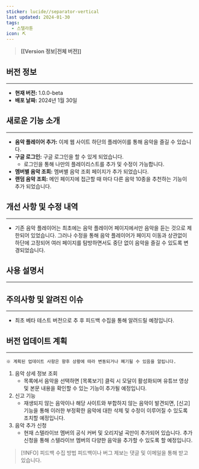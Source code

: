 ```yaml
---
sticker: lucide//separator-vertical
last updated: 2024-01-30
tags:
  - 스텔라툰
icon: ⛏
---
```


> **[[Version 정보|전체 버전]]**

## **버전 정보**
---
- **현재 버전:** 1.0.0-beta
- **배포 날짜:** 2024년 1월 30일

## **새로운 기능 소개**
---
- **음악 플레이어 추가:** 이제 웹 사이트 하단의 플레어이를 통해 음악을 즐길 수 있습니다.
- **구글 로그인:** 구글 로그인을 할 수 있게 되었습니다.
	- 로그인을 통해 나만의 플레이리스트를 추가 및 수정이 가능합니다.
- **멤버별 음악 조회:** 멤버별 음악 조회 페이지가 추가 되었습니다.
- **랜덤 음악 조회:** 메인 페이지에 접근할 때 마다 다른 음악 10종을 추천하는 기능이 추가 되었습니다.

## **개선 사항 및 수정 내역**
---
- 기존 음악 플레이어는 최초에는 음악 플레이어 페이지에서만 음악을 듣는 것으로 제한되어 있었습니다. 그러나 수정을 통해 음악 플레이어가 페이지 이동과 상관없이 하단에 고정되어 여러 페이지를 탐방하면서도 중단 없이 음악을 즐길 수 있도록 변경되었습니다.

## **사용 설명서**
---

## **주의사항 및 알려진 이슈**
---
- 최초 베타 테스트 버전으로 추 후 피드백 수집을 통해 알려드릴 예정입니다.

## **버전 업데이트 계획**
---
`※ 계획된 업데이트 사항은 향후 상황에 따라 변동되거나 폐기될 수 있음을 알립니다.`

1. 음악 상세 정보 조회
	-  목록에서 음악을 선택하면 [목록보기] 클릭 시 모달이 활성화되며 유튜브 영상 및 본문 내용을 확인할 수 있는 기능이 추가될 예정입니다.
2. 신고 기능
	- 재생되지 않는 음악이나 해당 사이트와 부합하지 않는 음악이 발견되면, [신고] 기능을 통해 이러한 부정확한 음악에 대한 삭제 및 수정이 이루어질 수 있도록 조치할 예정입니다.
3. 음악 추가 신청
	- 현재 스텔라이브 멤버의 공식 커버 및 오리지널 곡만이 추가되어 있습니다.  추가 신청을 통해 스텔라이브 멤버의 다양한 음악을 추가할 수 있도록 할 예정입니다.


> [!INFO] 피드백 수집 방법
> 피드백이나 버그 제보는 댓글 및 이메일을 통해 받고있습니다.